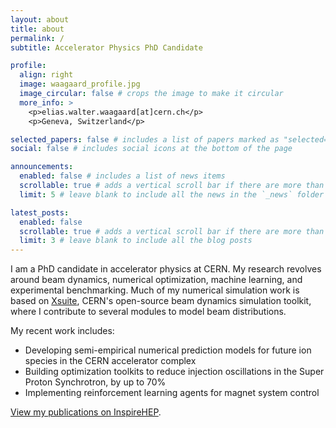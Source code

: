 ```yaml
---
layout: about
title: about
permalink: /
subtitle: Accelerator Physics PhD Candidate

profile:
  align: right
  image: waagaard_profile.jpg
  image_circular: false # crops the image to make it circular
  more_info: >
    <p>elias.walter.waagaard[at]cern.ch</p>
    <p>Geneva, Switzerland</p>

selected_papers: false # includes a list of papers marked as "selected={true}"
social: false # includes social icons at the bottom of the page

announcements:
  enabled: false # includes a list of news items
  scrollable: true # adds a vertical scroll bar if there are more than 3 news items
  limit: 5 # leave blank to include all the news in the `_news` folder

latest_posts:
  enabled: false
  scrollable: true # adds a vertical scroll bar if there are more than 3 new posts items
  limit: 3 # leave blank to include all the blog posts
---
```


I am a PhD candidate in accelerator physics at CERN. My research revolves around beam dynamics, numerical optimization, machine learning, and experimental benchmarking. Much of my numerical simulation work is based on [Xsuite](https://xsuite.readthedocs.io/en/latest/), CERN's open-source beam dynamics simulation toolkit, where I contribute to several modules to model beam distributions.

My recent work includes:
- Developing semi-empirical numerical prediction models for future ion species in the CERN accelerator complex
- Building optimization toolkits to reduce injection oscillations in the Super Proton Synchrotron, by up to 70%
- Implementing reinforcement learning agents for magnet system control

[View my publications on InspireHEP](https://inspirehep.net/authors/2020332).
